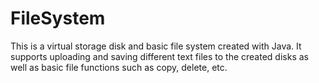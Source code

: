 # FileSystem
This is a virtual storage disk and basic file system created with Java. It supports uploading and saving different text files to the created disks as well as basic file functions such as copy, delete, etc.
